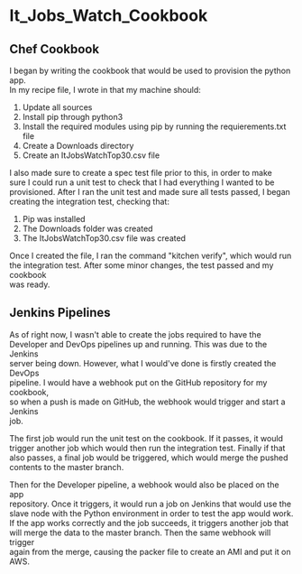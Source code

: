 # It_Jobs_Watch_Cookbook

## Chef Cookbook

I began by writing the cookbook that would be used to provision the python app.\
In my recipe file, I wrote in that my machine should:
1) Update all sources
2) Install pip through python3
3) Install the required modules using pip by running the requierements.txt file
4) Create a Downloads directory
5) Create an ItJobsWatchTop30.csv file

I also made sure to create a spec test file prior to this, in order to make\
sure I could run a unit test to check that I had everything I wanted to be\
provisioned. After I ran the unit test and made sure all tests passed, I began\
creating the integration test, checking that:

1) Pip was installed
2) The Downloads folder was created
3) The ItJobsWatchTop30.csv file was created

Once I created the file, I ran the command "kitchen verify", which would run\
the integration test. After some minor changes, the test passed and my cookbook\
was ready.

## Jenkins Pipelines

As of right now, I wasn't able to create the jobs required to have the\
Developer and DevOps pipelines up and running. This was due to the Jenkins\
server being down. However, what I would've done is firstly created the DevOps\
pipeline. I would have a webhook put on the GitHub repository for my cookbook,\
so when a push is made on GitHub, the webhook would trigger and start a Jenkins\
job.

The first job would run the unit test on the cookbook. If it passes, it would\
trigger another job which would then run the integration test. Finally if that\
also passes, a final job would be triggered, which would merge the pushed\
contents to the master branch.

Then for the Developer pipeline, a webhook would also be placed on the app\
repository. Once it triggers, it would run a job on Jenkins that would use the\
slave node with the Python environment in order to test the app would work.\
If the app works correctly and the job succeeds, it triggers another job that\
will merge the data to the master branch. Then the same webhook will trigger\
again from the merge, causing the packer file to create an AMI and put it on\
AWS.
